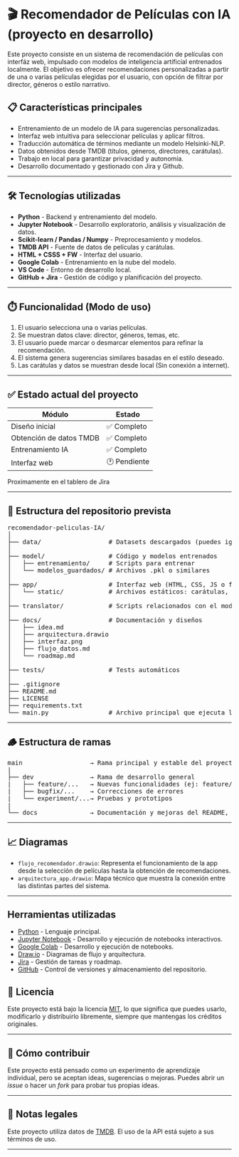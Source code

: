 # 🎬 Recomendador de Películas con IA (proyecto en desarrollo)

Este proyecto consiste en un sistema de recomendación de películas con interfáz web, impulsado con modelos de inteligencia artificial entrenados localmente. El objetivo es ofrecer recomendaciones personalizadas a partir de una o varias películas elegidas por el usuario, con opción de filtrar por director, géneros o estilo narrativo.

## 📋 Características principales

- Entrenamiento de un modelo de IA para sugerencias personalizadas.
- Interfaz web intuitiva para seleccionar películas y aplicar filtros.
- Traducción automática de términos mediante un modelo Helsinki-NLP.
- Datos obtenidos desde TMDB (títulos, géneros, directores, carátulas).
- Trabajo en local para garantizar privacidad y autonomía.
- Desarrollo documentado y gestionado con Jira y Github.

---

## 🛠️ Tecnologías utilizadas

- **Python** - Backend y entrenamiento del modelo.
- **Jupyter Notebook** - Desarrollo exploratorio, análisis y visualización de datos.
- **Scikit-learn / Pandas / Numpy** - Preprocesamiento y modelos.
- **TMDB API** - Fuente de datos de películas y carátulas.
- **HTML + CSSS + FW** - Interfaz del usuario.
- **Google Colab** - Entrenamiento en la nube del modelo.
- **VS Code** - Entorno de desarrollo local.
- **GitHub + Jira** - Gestión de código y planificación del proyecto.

---

## ⏱️ Funcionalidad (Modo de uso)

1. El usuario selecciona una o varias películas.
2. Se muestran datos clave: director, géneros, temas, etc.
3. El usuario puede marcar o desmarcar elementos para refinar la recomendación.
4. El sistema genera sugerencias similares basadas en el estilo deseado.
5. Las carátulas y datos se muestran desde local (Sin conexión a internet).

---

## ✅ Estado actual del proyecto

| Módulo                  | Estado        |
|-------------------------|---------------|
| Diseño inicial          | ✅ Completo   |
| Obtención de datos TMDB | ✅ Completo   |
| Entrenamiento IA        | ✅ Completo   |
| Interfaz web            | 🕐 Pendiente  |

Proximamente en el tablero de Jira

---

## 📁 Estructura del repositorio prevista
<pre>
recomendador-peliculas-IA/
│
├── data/                  # Datasets descargados (puedes ignorar en .gitignore si pesan mucho)
│
├── model/                 # Código y modelos entrenados
│   ├── entrenamiento/     # Scripts para entrenar
│   └── modelos_guardados/ # Archivos .pkl o similares
│
├── app/                   # Interfaz web (HTML, CSS, JS o framework como Flask/FastAPI)
│   └── static/            # Archivos estáticos: carátulas, CSS, JS
│
├── translator/            # Scripts relacionados con el modelo de traducción
│
├── docs/                  # Documentación y diseños
│   ├── idea.md
│   ├── arquitectura.drawio
│   ├── interfaz.png
│   ├── flujo_datos.md
│   └── roadmap.md
│
├── tests/                 # Tests automáticos
│
├── .gitignore
├── README.md
├── LICENSE
├── requirements.txt
└── main.py                # Archivo principal que ejecuta la app
</pre>
---

## 🪵 Estructura de ramas
<pre>
main                  → Rama principal y estable del proyecto
|
├── dev               → Rama de desarrollo general
|   ├── feature/...   → Nuevas funcionalidades (ej: feature/interfaz-web)
|   ├── bugfix/...    → Correcciones de errores
|   └── experiment/...→ Pruebas y prototipos
|
└── docs              → Documentación y mejoras del README, wiki, etc.
</pre>
---

## 📈 Diagramas

- `flujo_recomendador.drawio`: Representa el funcionamiento de la app desde la selección de películas hasta la obtención de recomendaciones.
- `arquitectura_app.drawio`: Mapa técnico que muestra la conexión entre las distintas partes del sistema. 

---

## Herramientas utilizadas

- [Python](https://python.org/) - Lenguaje principal.
- [Jupyter Notebook](https://jupyter.org/) - Desarrollo y ejecución de notebooks interactivos.
- [Google Colab](https://colab.research.google.com/) - Desarrollo y ejecución de notebooks.
- [Draw.io](https://drawio.app) - Diagramas de flujo y arquitectura.
- [Jira](https://www.atlassian.com/software/jira) - Gestión de tareas y roadmap.
- [GitHub](https://github.com) - Control de versiones y almacenamiento del repositorio.

## 📜 Licencia

Este proyecto está bajo la licencia [MIT](LICENSE), lo que significa que puedes usarlo, modificarlo y distribuirlo libremente, siempre que mantengas los créditos originales.

---

## 🚀 Cómo contribuir

Este proyecto está pensado como un experimento de aprendizaje individual, pero se aceptan ideas, sugerencias o mejoras. Puedes abrir un *issue* o hacer un *fork* para probar tus propias ideas.

---

## 📌 Notas legales

Este proyecto utiliza datos de [TMDB](https://www.themoviedb.org/). El uso de la API está sujeto a sus términos de uso.

---